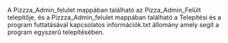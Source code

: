 A Pizzza_Admin_felulet mappában található az Pizza_Admin_Felült telepítője, és a  Pizzza_Admin_felulet mappában található a Telepítési és a program futtatásával kapcsolatos információk.txt állomány amely segít a program egyszerű telepítésében.
